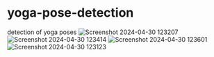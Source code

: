 # yoga-pose-detection
detection of yoga poses
![Screenshot 2024-04-30 123207](https://github.com/user-attachments/assets/56f9b6d6-8409-42ed-b310-c9d077f35540)
![Screenshot 2024-04-30 123414](https://github.com/user-attachments/assets/f44b7148-1703-449d-b471-32879196912f)
![Screenshot 2024-04-30 123601](https://github.com/user-attachments/assets/09c9220e-4675-4c5e-8752-4f1a8fbf7f3c)
![Screenshot 2024-04-30 123123](https://github.com/user-attachments/assets/92580f52-a617-47e3-a358-81ee23f08fa9)
